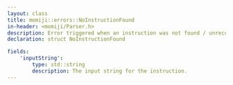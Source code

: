 ```yaml
---
layout: class
title: momiji::errors::NoInstructionFound
in-header: <momiji/Parser.h>
description: Error triggered when an instruction was not found / unrecognized.
declaration: struct NoInstructionFound

fields:
    'inputString':
        type: std::string
        description: The input string for the instruction.
---
```

